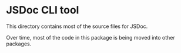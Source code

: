 # JSDoc CLI tool

This directory contains most of the source files for JSDoc.

Over time, most of the code in this package is being moved into other packages.
